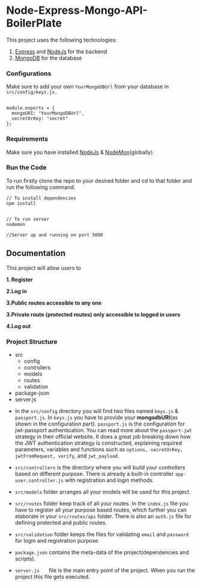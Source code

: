 # Node-Express-Mongo-API-BoilerPlate

This project uses the following technologies:

1. [Express](https://expressjs.com/) and [NodeJs](https://nodejs.org/en/download/) for the backend
2. [MongoDB](https://www.mongodb.com/) for the database


### Configurations
Make sure to add your own `YourMongoDBUrl` from your  database in `src/config/keys.js.`

```

module.exports = {
  mongoURI: "YourMongoDBUrl",
  secretOrKey: "secret"
};
```

### Requirements
Make sure you have installed 
[NodeJs](https://nodejs.org/en/download/)
& 
[NodeMon](https://www.npmjs.com/package/nodemon)(globally).



### Run the Code

To run firstly clone the repo to your desired folder and cd to that folder and run the following command.

```
// To install dependencies
npm install


// To run server
nodemon

//Server up and running on port 5000

```

## Documentation
This project will allow users to

**1. Register**

**2.Log in**

**3.Public routes accessible to any one**

**3.Private route (protected routes) only accessible to logged in users**

**4.Log out**


### Project Structure
- src
    - config
    - controllers
    - models
    - routes
    - validation
- package-json
- server.js


* In the `src/config` directory you will find two files named `keys.js` & `passport.js`. In `keys.js` you have to provide your **mongodbURI**(as shown in the configuration part). `passport.js` is the configuration for jwt-passport authentication.  You can read more about the `passport-jwt` strategy in their official website. It does a great job breaking down how the JWT authentication strategy is constructed, explaining required parameters, variables and functions such as `options, secretOrKey, jwtFromRequest, verify`, and `jwt_payload`.

* `src/controllers` is the directory where you will build your controllers based on different purpose. There is already a built-in controller `app-user.controller.js` with registration and login methods.
* `src/models` folder arranges all your models will be used for this project. 
*  `src/routes` folder keep track of all your routes. In the `index.js` file you have to register all your purpose based routes, which further you can elaborate in your `src/routes/api` folder. There is also an `auth.js` file  for defining protected  and public routes. 
*  `src/validation` folder keeps the files for validating `email` and `password`  for login and registration purpose.
*  `package.json`  contains the meta-data of the project(dependencies and scripts).
*  `server.js	` file is the main entry point of the project. When you run the project this file gets executed.
